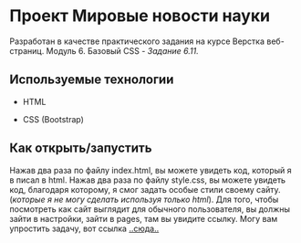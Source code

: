# Проект Мировые новости науки

Разработан в качестве практического задания на курсе Верстка веб-страниц.
Модуль 6. Базовый CSS - *Задание 6.11.*

## Используемые технологии

* HTML

* CSS (Bootstrap)

## Как открыть/запустить

Нажав два раза по файлу index.html, вы можете увидеть код, который я в писал в html.
Нажав два раза по файлу style.css, вы можете увидеть код, благодаря которому, я смог задать особые стили своему сайту. (*которые я не могу сделать используя только html*).
Для того, чтобы посмотреть как сайт выглядит для обычного пользователя, вы должны зайти в настройки, зайти в pages, там вы увидите ссылку.
Могу вам упростить задачу, вот ссылка <a href="https://igorkoskhb.github.io/news_6.11./">..сюда..</a>
